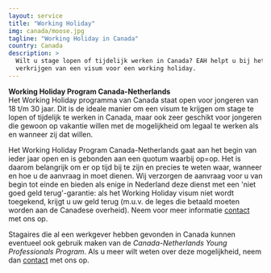```yaml
---
layout: service
title: "Working Holiday"
img: canada/moose.jpg
tagline: "Working Holiday in Canada"
country: Canada
description: >
  Wilt u stage lopen of tijdelijk werken in Canada? EAH helpt u bij het
  verkrijgen van een visum voor een working holiday.
---
```

<strong>Working Holiday Program Canada-Netherlands</strong><br/>
Het Working Holiday programma van Canada staat open voor jongeren van 18 t/m 30 jaar. Dit is de ideale manier om een visum te krijgen om stage te lopen of tijdelijk te werken in Canada, maar ook zeer geschikt voor jongeren die gewoon op vakantie willen met de mogelijkheid om legaal te werken als en wanneer zij dat willen.

Het Working Holiday Program Canada-Netherlands gaat aan het begin van ieder jaar open en is gebonden aan een quotum waarbij op=op. Het is daarom belangrijk om er op tijd bij te zijn en precies te weten waar, wanneer en hoe u de aanvraag in moet dienen. Wij verzorgen de aanvraag voor u van begin tot einde en bieden als enige in Nederland deze dienst met een 'niet goed geld terug'-garantie: als het Working Holiday visum niet wordt toegekend, krijgt u uw geld terug (m.u.v. de leges die betaald moeten worden aan de Canadese overheid). Neem voor meer informatie <a href="{{ site.baseurl }}/contact">contact</a> met ons op.

Stagaires die al een werkgever hebben gevonden in Canada kunnen eventueel ook gebruik maken van de <i>Canada-Netherlands Young Professionals Program</i>. Als u meer wilt weten over deze mogelijkheid, neem dan <a href="{{ site.baseurl }}/contact">contact</a> met ons op.

